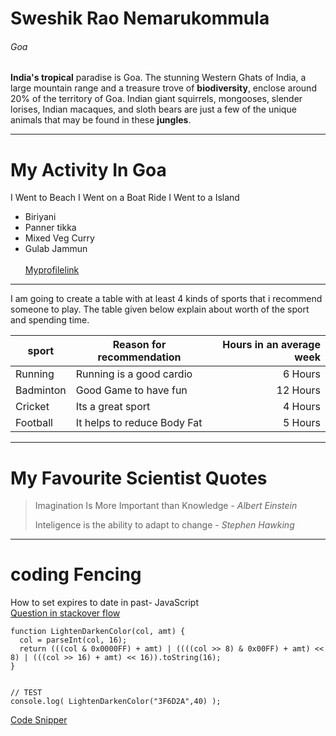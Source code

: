 

# Sweshik Rao Nemarukommula
###### Goa

**India's tropical** paradise is Goa. The stunning Western Ghats of India, a large mountain range and a treasure trove of **biodiversity**, enclose around 20% of the territory of Goa. Indian giant squirrels, mongooses, slender lorises, Indian macaques, and sloth bears are just a few of the unique animals that may be found in these **jungles**.
************
# My Activity In Goa
I Went to Beach
I Went on a Boat Ride
I Went to a Island



* Biriyani
* Panner tikka
* Mixed Veg Curry  
* Gulab Jammun  <br><br>
[Myprofilelink](Mystats.md)
******
I am going to create a table with at least 4 kinds of sports that i recommend someone to play. The table given below explain about worth of the sport and spending time.

| sport | Reason for recommendation  | Hours in an average week |
|------|--------|--------:|
| Running | Running is a good cardio | 6 Hours |
| Badminton | Good Game to have fun | 12 Hours |
| Cricket | Its a great sport | 4 Hours |
| Football | It helps to reduce Body Fat | 5 Hours |
*******

# My Favourite Scientist Quotes
 >Imagination Is More Important than Knowledge - *Albert Einstein*
 > 
 >Inteligence is the ability to adapt to change - *Stephen Hawking*

 *********

 # coding Fencing

 How to set expires to date in past- JavaScript <br>
 [Question in stackover flow](https://stackoverflow.com/questions/5560248/programmatically-lighten-or-darken-a-hex-color-or-rgb-and-blend-colors)
```
function LightenDarkenColor(col, amt) {
  col = parseInt(col, 16);
  return (((col & 0x0000FF) + amt) | ((((col >> 8) & 0x00FF) + amt) << 8) | (((col >> 16) + amt) << 16)).toString(16);
}


// TEST
console.log( LightenDarkenColor("3F6D2A",40) );
```
[Code Snipper](https://css-tricks.com/snippets/javascript/lighten-darken-color/)

